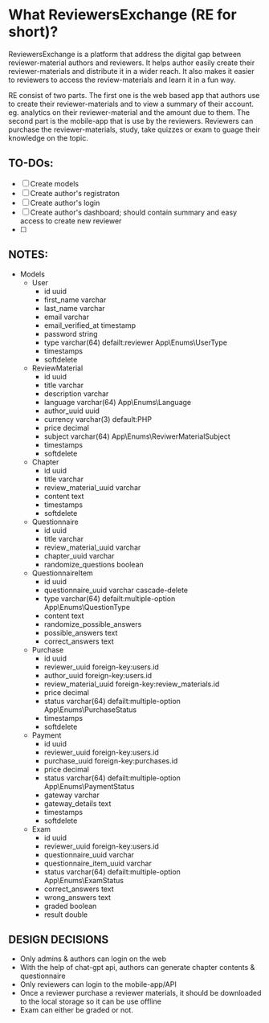 # What ReviewersExchange (RE for short)?

ReviewersExchange is a platform that address the digital gap between reviewer-material authors and reviewers. It helps author easily create their reviewer-materials and distribute it in a wider reach. It also makes it easier to reviewers to access the review-materials and learn it in a fun way.

RE consist of two parts. The first one is the web based app that authors use to create their reviewer-materials and to view a summary of their account. eg. analytics on their reviewer-material and the amount due to them. The second part is the mobile-app that is use by the reviewers. Reviewers can purchase the reviewer-materials, study, take quizzes or exam to guage their knowledge on the topic.


## TO-DOs:
- [ ] Create models
- [ ] Create author's registraton
- [ ] Create author's login
- [ ] Create author's dashboard; should contain summary and easy access to create new reviewer
- [ ] 


## NOTES:
- Models
    - User
        - id uuid
        - first_name varchar
        - last_name varchar
        - email varchar
        - email_verified_at timestamp
        - password string
        - type varchar(64) defailt:reviewer App\Enums\UserType
        - timestamps
        - softdelete
    - ReviewMaterial
        - id uuid
        - title varchar
        - description varchar
        - language varchar(64) App\Enums\Language
        - author_uuid uuid
        - currency varchar(3) default:PHP
        - price decimal
        - subject varchar(64) App\Enums\ReviwerMaterialSubject
        - timestamps 
        - softdelete
    - Chapter
        - id uuid
        - title varchar
        - review_material_uuid varchar
        - content text
        - timestamps
        - softdelete
    - Questionnaire
        - id uuid
        - title varchar
        - review_material_uuid varchar
        - chapter_uuid varchar
        - randomize_questions boolean
    - QuestionnaireItem
        - id uuid
        - questionnaire_uuid varchar cascade-delete
        - type varchar(64) defailt:multiple-option App\Enums\QuestionType
        - content text
        - randomize_possible_answers
        - possible_answers text
        - correct_answers text
    - Purchase
        - id uuid
        - reviewer_uuid foreign-key:users.id
        - author_uuid foreign-key:users.id
        - review_material_uuid foreign-key:review_materials.id
        - price decimal
        - status varchar(64) defailt:multiple-option App\Enums\PurchaseStatus
        - timestamps
        - softdelete
    - Payment
        - id uuid
        - reviewer_uuid foreign-key:users.id
        - purchase_uuid foreign-key:purchases.id
        - price decimal
        - status varchar(64) defailt:multiple-option App\Enums\PaymentStatus
        - gateway varchar
        - gateway_details text
        - timestamps
        - softdelete    
    - Exam
        - id uuid
        - reviewer_uuid foreign-key:users.id
        - questionnaire_uuid varchar
        - questionnaire_item_uuid varchar
        - status varchar(64) defailt:multiple-option App\Enums\ExamStatus
        - correct_answers text
        - wrong_answers text
        - graded boolean
        - result double


## DESIGN DECISIONS
- Only admins & authors can login on the web
- With the help of chat-gpt api, authors can generate chapter contents & questionnaire
- Only reviewers can login to the mobile-app/API
- Once a reviewer purchase a reviewer materials, it should be downloaded to the local storage so it can be use offline
- Exam can either be graded or not.